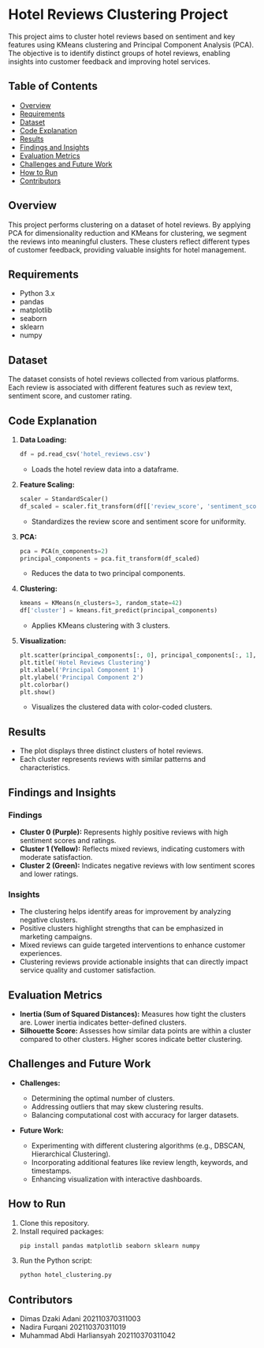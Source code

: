 # Hotel Reviews Clustering Project

This project aims to cluster hotel reviews based on sentiment and key features using KMeans clustering and Principal Component Analysis (PCA). The objective is to identify distinct groups of hotel reviews, enabling insights into customer feedback and improving hotel services.

## Table of Contents
- [Overview](#overview)
- [Requirements](#requirements)
- [Dataset](#dataset)
- [Code Explanation](#code-explanation)
- [Results](#results)
- [Findings and Insights](#findings-and-insights)
- [Evaluation Metrics](#evaluation-metrics)
- [Challenges and Future Work](#challenges-and-future-work)
- [How to Run](#how-to-run)
- [Contributors](#contributors)

## Overview
This project performs clustering on a dataset of hotel reviews. By applying PCA for dimensionality reduction and KMeans for clustering, we segment the reviews into meaningful clusters. These clusters reflect different types of customer feedback, providing valuable insights for hotel management.

## Requirements
- Python 3.x
- pandas
- matplotlib
- seaborn
- sklearn
- numpy

## Dataset
The dataset consists of hotel reviews collected from various platforms. Each review is associated with different features such as review text, sentiment score, and customer rating.

## Code Explanation
1. **Data Loading:**
   ```python
   df = pd.read_csv('hotel_reviews.csv')
   ```
   - Loads the hotel review data into a dataframe.

2. **Feature Scaling:**
   ```python
   scaler = StandardScaler()
   df_scaled = scaler.fit_transform(df[['review_score', 'sentiment_score']])
   ```
   - Standardizes the review score and sentiment score for uniformity.

3. **PCA:**
   ```python
   pca = PCA(n_components=2)
   principal_components = pca.fit_transform(df_scaled)
   ```
   - Reduces the data to two principal components.

4. **Clustering:**
   ```python
   kmeans = KMeans(n_clusters=3, random_state=42)
   df['cluster'] = kmeans.fit_predict(principal_components)
   ```
   - Applies KMeans clustering with 3 clusters.

5. **Visualization:**
   ```python
   plt.scatter(principal_components[:, 0], principal_components[:, 1], c=df['cluster'], cmap='viridis')
   plt.title('Hotel Reviews Clustering')
   plt.xlabel('Principal Component 1')
   plt.ylabel('Principal Component 2')
   plt.colorbar()
   plt.show()
   ```
   - Visualizes the clustered data with color-coded clusters.

## Results
- The plot displays three distinct clusters of hotel reviews.
- Each cluster represents reviews with similar patterns and characteristics.

## Findings and Insights
### Findings
- **Cluster 0 (Purple):** Represents highly positive reviews with high sentiment scores and ratings.
- **Cluster 1 (Yellow):** Reflects mixed reviews, indicating customers with moderate satisfaction.
- **Cluster 2 (Green):** Indicates negative reviews with low sentiment scores and lower ratings.

### Insights
- The clustering helps identify areas for improvement by analyzing negative clusters.
- Positive clusters highlight strengths that can be emphasized in marketing campaigns.
- Mixed reviews can guide targeted interventions to enhance customer experiences.
- Clustering reviews provide actionable insights that can directly impact service quality and customer satisfaction.

## Evaluation Metrics
- **Inertia (Sum of Squared Distances):** Measures how tight the clusters are. Lower inertia indicates better-defined clusters.
- **Silhouette Score:** Assesses how similar data points are within a cluster compared to other clusters. Higher scores indicate better clustering.

## Challenges and Future Work
- **Challenges:**
  - Determining the optimal number of clusters.
  - Addressing outliers that may skew clustering results.
  - Balancing computational cost with accuracy for larger datasets.

- **Future Work:**
  - Experimenting with different clustering algorithms (e.g., DBSCAN, Hierarchical Clustering).
  - Incorporating additional features like review length, keywords, and timestamps.
  - Enhancing visualization with interactive dashboards.
  
## How to Run
1. Clone this repository.
2. Install required packages:
   ```bash
   pip install pandas matplotlib seaborn sklearn numpy
   ```
3. Run the Python script:
   ```bash
   python hotel_clustering.py
   ```

## Contributors
- Dimas Dzaki Adani 202110370311003
- Nadira Furqani 202110370311019
- Muhammad Abdi Harliansyah 202110370311042

